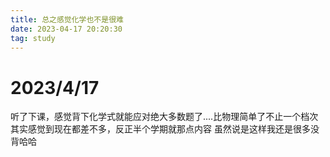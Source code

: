 ```yaml
---
title: 总之感觉化学也不是很难
date: 2023-04-17 20:20:30
tag: study
---
```

# 2023/4/17
听了下课，感觉背下化学式就能应对绝大多数题了....比物理简单了不止一个档次
其实感觉到现在都差不多，反正半个学期就那点内容
虽然说是这样我还是很多没背哈哈